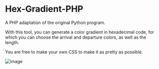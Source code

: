# Hex-Gradient-PHP
A PHP adaptation of the original Python program.

With this tool, you can generate a color gradient in hexadecimal code, for which you can choose the arrival and departure colors, as well as the length.

You are free to make your own CSS to make it as pretty as possible.

![image](https://github.com/Haikoseu/Hex-Gradient-PHP/assets/43687785/9e88bc99-6396-4998-ac44-5324c5577c23)
